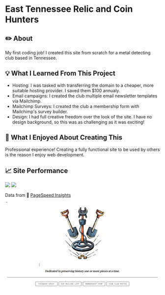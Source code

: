 # East Tennessee Relic and Coin Hunters
## ✏️ About

My first coding job! I created this site from scratch for a metal detecting club based in Tennessee.


## :bulb: What I Learned From This Project

- Hosting: I was tasked with transferring the domain to a cheaper, more suitable hosting provider. I saved them $100 annualy.
- Email campaigns: I created the club multiple email newsletter templates via Mailchimp.
- Mailchimp Surveys: I created the club a membership form with Mailchimp's survey builder.
- Design: I had full creative freedom over the look of the site. I have no design background, so this was as challenging as it was exciting!  


## :tada: What I Enjoyed About Creating This

Professional experience! Creating a fully functional site to be used by others is the reason I enjoy web development.  

## :chart_with_upwards_trend: Site Performance

![](https://github.com/edwadewards/east-tennessee-relic-coin-hunters/blob/main/insight_etrach-mobile.png)
![](https://github.com/edwadewards/east-tennessee-relic-coin-hunters/blob/main/insight_etrach-desktop.png)

Data from :link: [PageSpeed Insights](https://pagespeed.web.dev/)

![](https://github.com/edwadewards/east-tennessee-relic-coin-hunters/blob/main/etrach.gif)
